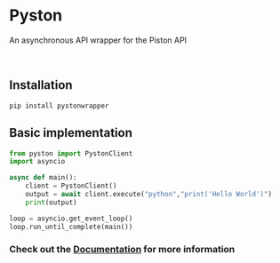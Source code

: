 # Pyston
An asynchronous API wrapper for the Piston API

<br>

## Installation
```
pip install pystonwrapper
```

## Basic implementation
```py
from pyston import PystonClient
import asyncio

async def main():
    client = PystonClient()
    output = await client.execute("python","print('Hello World')")
    print(output)

loop = asyncio.get_event_loop()
loop.run_until_complete(main())
```
### Check out the <a href="https://ffaanngg.github.io/pyston/">Documentation</a> for more information

